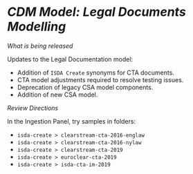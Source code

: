 # *CDM Model: Legal Documents Modelling*

_What is being released_

Updates to the Legal Documentation model:

- Addition of `ISDA Create` synonyms for CTA documents.
- CTA model adjustments required to resolve testing issues.
- Deprecation of legacy CSA model components.
- Addition of new CSA model.

_Review Directions_

In the Ingestion Panel, try samples in folders:

- `isda-create > clearstream-cta-2016-englaw`
- `isda-create > clearstream-cta-2016-nylaw`
- `isda-create > clearstream-cta-2019`
- `isda-create > euroclear-cta-2019`
- `isda-create > isda-cta-im-2019`
